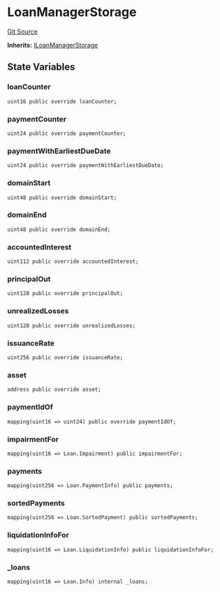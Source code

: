# LoanManagerStorage

[Git Source](https://github.com/isle-labs/isle-contract/blob/69690fa7f99cb787956fc4bb0d751a45fe8f3519/contracts/LoanManagerStorage.sol)

**Inherits:** [ILoanManagerStorage](/docs/reference/interfaces/ILoanManagerStorage.md)

## State Variables

### loanCounter

```solidity
uint16 public override loanCounter;
```

### paymentCounter

```solidity
uint24 public override paymentCounter;
```

### paymentWithEarliestDueDate

```solidity
uint24 public override paymentWithEarliestDueDate;
```

### domainStart

```solidity
uint48 public override domainStart;
```

### domainEnd

```solidity
uint48 public override domainEnd;
```

### accountedInterest

```solidity
uint112 public override accountedInterest;
```

### principalOut

```solidity
uint128 public override principalOut;
```

### unrealizedLosses

```solidity
uint128 public override unrealizedLosses;
```

### issuanceRate

```solidity
uint256 public override issuanceRate;
```

### asset

```solidity
address public override asset;
```

### paymentIdOf

```solidity
mapping(uint16 => uint24) public override paymentIdOf;
```

### impairmentFor

```solidity
mapping(uint16 => Loan.Impairment) public impairmentFor;
```

### payments

```solidity
mapping(uint256 => Loan.PaymentInfo) public payments;
```

### sortedPayments

```solidity
mapping(uint256 => Loan.SortedPayment) public sortedPayments;
```

### liquidationInfoFor

```solidity
mapping(uint16 => Loan.LiquidationInfo) public liquidationInfoFor;
```

### \_loans

```solidity
mapping(uint16 => Loan.Info) internal _loans;
```
